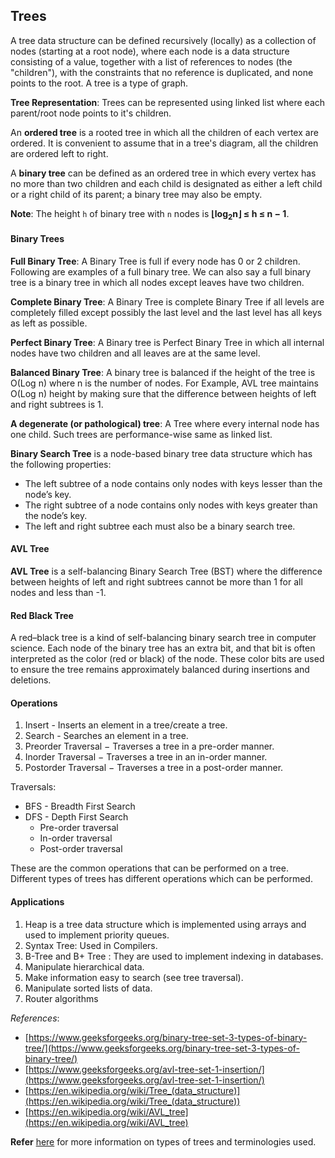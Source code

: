 ## Trees

A tree data structure can be defined recursively (locally) as a collection of nodes (starting at a root node), where each node is a data structure consisting of a value, together with a list of references to nodes (the "children"), with the constraints that no reference is duplicated, and none points to the root. A tree is a type of graph.

**Tree Representation**: Trees can be represented using linked list where each parent/root node points to it's children.

An **ordered tree** is a rooted tree in which all the children of each vertex are ordered. It is convenient to assume that in a tree's diagram, all the children are ordered left to right.

A **binary tree** can be defined as an ordered tree in which every vertex has no more than two children and each child is designated as either a left child or a right child of its parent; a binary tree may also be empty.

**Note**: The height `h` of binary tree with `n` nodes is **&lfloor;log<sub>2</sub>n&rfloor; ≤ h ≤ n − 1**.

#### Binary Trees

**Full Binary Tree**: A Binary Tree is full if every node has 0 or 2 children. Following are examples of a full binary tree. We can also say a full binary tree is a binary tree in which all nodes except leaves have two children.

**Complete Binary Tree**: A Binary Tree is complete Binary Tree if all levels are completely filled except possibly the last level and the last level has all keys as left as possible.

**Perfect Binary Tree**: A Binary tree is Perfect Binary Tree in which all internal nodes have two children and all leaves are at the same level.

**Balanced Binary Tree**: A binary tree is balanced if the height of the tree is O(Log n) where n is the number of nodes. For Example, AVL tree maintains O(Log n) height by making sure that the difference between heights of left and right subtrees is 1.

**A degenerate (or pathological) tree**: A Tree where every internal node has one child. Such trees are performance-wise same as linked list.

**Binary Search Tree** is a node-based binary tree data structure which has the following properties:
* The left subtree of a node contains only nodes with keys lesser than the node’s key.
* The right subtree of a node contains only nodes with keys greater than the node’s key.
* The left and right subtree each must also be a binary search tree.


#### AVL Tree

**AVL Tree** is a self-balancing Binary Search Tree (BST) where the difference between heights of left and right subtrees cannot be more than 1 for all nodes and less than -1.


#### Red Black Tree

A red–black tree is a kind of self-balancing binary search tree in computer science. Each node of the binary tree has an extra bit, and that bit is often interpreted as the color (red or black) of the node. These color bits are used to ensure the tree remains approximately balanced during insertions and deletions.


#### Operations
1. Insert - Inserts an element in a tree/create a tree.
2. Search - Searches an element in a tree.
3. Preorder Traversal − Traverses a tree in a pre-order manner.
4. Inorder Traversal − Traverses a tree in an in-order manner.
5. Postorder Traversal − Traverses a tree in a post-order manner.

Traversals:
* BFS - Breadth First Search
* DFS - Depth First Search
  * Pre-order traversal
  * In-order traversal
  * Post-order traversal

These are the common operations that can be performed on a tree. Different types of trees has different operations which can be performed.


#### Applications
1. Heap is a tree data structure which is implemented using arrays and used to implement priority queues.
2. Syntax Tree: Used in Compilers.
3. B-Tree and B+ Tree : They are used to implement indexing in databases.
4. Manipulate hierarchical data.
5. Make information easy to search (see tree traversal).
6. Manipulate sorted lists of data.
7. Router algorithms


*References*:
* [https://www.geeksforgeeks.org/binary-tree-set-3-types-of-binary-tree/](https://www.geeksforgeeks.org/binary-tree-set-3-types-of-binary-tree/) 
* [https://www.geeksforgeeks.org/avl-tree-set-1-insertion/](https://www.geeksforgeeks.org/avl-tree-set-1-insertion/)
* [https://en.wikipedia.org/wiki/Tree_(data_structure)](https://en.wikipedia.org/wiki/Tree_(data_structure))
* [https://en.wikipedia.org/wiki/AVL_tree](https://en.wikipedia.org/wiki/AVL_tree)

**Refer** [here](https://en.wikipedia.org/wiki/List_of_data_structures) for more information on types of trees and terminologies used.